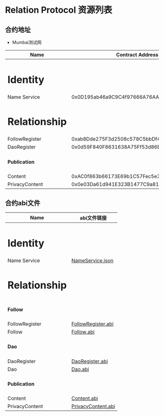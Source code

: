 # Relation Protocol 资源列表

## 合约地址

* Mumbai测试网

| Name                                   | Contract Address                           |
|----------------------------------------|--------------------------------------------|
| <h1><strong>Identity</strong></h1>     |                                            |
| Name Service                           | 0x0D195ab46a9C9C4f97666A76AADb35d93965Cac8 |
| <h1><strong>Relationship</strong></h1> |                                            |
| FollowRegister                         | 0xab8Dde275F3d2508c578C5bbDf43E81964BF18A4 |
| DaoRegister                            | 0x0d59F840F8631638A75Ff53d86B481051b61553E |
| <h4>Publication</h4>                   |                                            |
| Content                                | 0xAC0f863b66173E69b1C57Fec5e31c01c7C6959B7 |
| PrivacyContent                         | 0x0e03Da61d941E323B1477C9a8193BAb605239f51 |



## 合约abi文件


| Name                                   | abi文件链接                                          |
|----------------------------------------|--------------------------------------------------|
| <h1><strong>Identity</strong></h1>     |                                                  |
| Name Service                           | [NameService.json](../abi/NameService.json)      |
| <h1><strong>Relationship</strong></h1> |                                                  |
| <h4>Follow</h4>                        |                                                  |
| FollowRegister                         | [FollowRegister.abi](../abi/FollowRegister.json) |
| Follow                                 | [Follow.abi](../abi/Follow.json)                 |
| <h4>Dao</h4>                           |                                                  |
| DaoRegister                            | [DaoRegister.abi](../abi/DaoRegister.json)       |
| Dao                                    | [Dao.abi](../abi/Dao.json)                       |
| <h4>Publication</h4>                   |                                                  |
| Content                                | [Content.abi](../abi/Content.json)               |
| PrivacyContent                         | [PrivacyContent.abi](../abi/PrivacyContent.json) |




